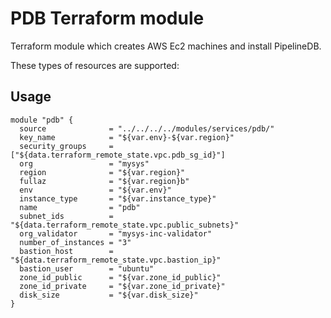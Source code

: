 PDB Terraform module
========================

Terraform module which creates AWS Ec2 machines and install PipelineDB.

These types of resources are supported:


Usage
-----

```
module "pdb" {
  source              = "../../../../modules/services/pdb/"
  key_name            = "${var.env}-${var.region}"
  security_groups     = ["${data.terraform_remote_state.vpc.pdb_sg_id}"]
  org                 = "mysys"
  region              = "${var.region}"
  fullaz              = "${var.region}b"
  env                 = "${var.env}"
  instance_type       = "${var.instance_type}"
  name                = "pdb"
  subnet_ids          = "${data.terraform_remote_state.vpc.public_subnets}"
  org_validator       = "mysys-inc-validator"
  number_of_instances = "3"
  bastion_host        = "${data.terraform_remote_state.vpc.bastion_ip}"
  bastion_user        = "ubuntu"
  zone_id_public      = "${var.zone_id_public}"
  zone_id_private     = "${var.zone_id_private}"
  disk_size           = "${var.disk_size}"
}
```
